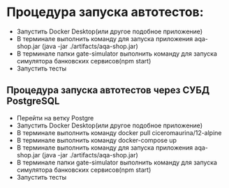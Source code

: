 # Процедура запуска автотестов:
- Запустить Docker Desktop(или другое подобное приложение)
- В терминале выполнить команду для запуска приложения aqa-shop.jar (java -jar ./artifacts/aqa-shop.jar)
- В терминале папки gate-simulator выполнить команду для запуска симулятора банковских сервисов(npm start)
- Запустить тесты

## Процедура запуска автотестов через СУБД PostgreSQL
- Перейти на ветку Postgre
- Запустить Docker Desktop(или другое подобное приложение)
- В терминале выполнить команду docker pull ciceromaurina/12-alpine
- В терминале выполнить команду docker-compose up
- В терминале выполнить команду для запуска приложения aqa-shop.jar (java -jar ./artifacts/aqa-shop.jar)
- В терминале папки gate-simulator выполнить команду для запуска симулятора банковских сервисов(npm start)
- Запустить тесты
